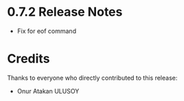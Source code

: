 0.7.2 Release Notes
====================

- Fix for eof command 


Credits
=======

Thanks to everyone who directly contributed to this release:

- Onur Atakan ULUSOY
